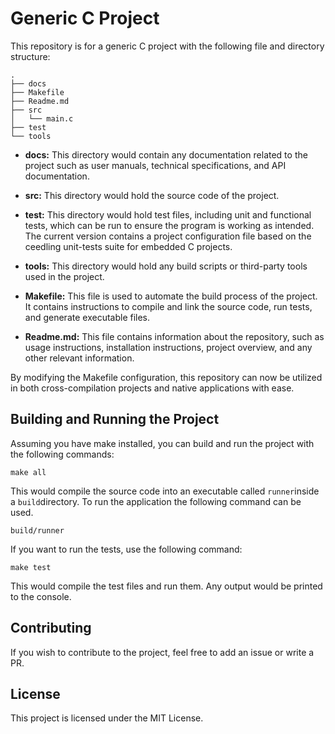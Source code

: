 # Generic C Project

This repository is for a generic C project with the following file and
directory structure:

```
.
├── docs
├── Makefile
├── Readme.md
├── src
│   └── main.c
├── test
└── tools
```

* **docs:** This directory would contain any documentation related to the
  project such as user manuals, technical specifications, and API
  documentation.

* **src:** This directory would hold the source code of the project.

* **test:** This directory would hold test files, including unit and functional
  tests, which can be run to ensure the program is working as intended. The
  current version contains a project configuration file based on the ceedling
  unit-tests suite for embedded C projects.

* **tools:** This directory would hold any build scripts or third-party tools
  used in the project.

* **Makefile:** This file is used to automate the build process of the project.
  It contains instructions to compile and link the source code, run tests, and
  generate executable files.

* **Readme.md:** This file contains information about the repository, such as
  usage instructions, installation instructions, project overview, and any
  other relevant information.

By modifying the Makefile configuration, this repository can now be utilized in
both cross-compilation projects and native applications with ease.

## Building and Running the Project

Assuming you have make installed, you can build and run the project with the
following commands:

```
make all
```

This would compile the source code into an executable called `runner`inside a
`build`directory. To run the application the following command can be used.

```
build/runner
```


If you want to run the tests, use the following command:

```
make test
```

This would compile the test files and run them. Any output would be printed to
the console.


## Contributing

If you wish to contribute to the project, feel free to add an issue or write a
PR.


## License

This project is licensed under the MIT License.
